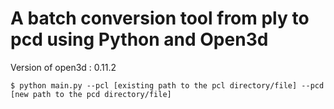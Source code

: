 # A batch conversion tool from ply to pcd using Python and Open3d

Version of open3d : 0.11.2

```
$ python main.py --pcl [existing path to the pcl directory/file] --pcd [new path to the pcd directory/file]
```

